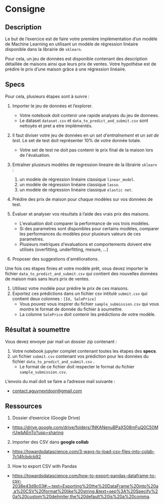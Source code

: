 # Consigne

## Description

Le but de l’exercice est de faire votre première implémentation d’un modèle de Machine Learning en utilisant un modèle de régression linéaire disponible dans la librairie de `sklearn`.

Pour cela, un jeu de données est disponible contenant des description détaillée de maisons ainsi que leurs prix de ventes.
Votre hypothèse est de prédire le prix d’une maison grâce à une régression linéaire.

## Specs

Pour cela, plusieurs étapes sont à suivre :

1. Importer le jeu de données et l’explorer.

   - Votre notebook doit contenir une rapide analyses du jeu de donnees.
   - Le dataset `dataset.csv` et `data_to_predict_and_submit.csv` sont nettoyés et pret a etre implémentés.

2. Il faut diviser votre jeu de données en un _set d'entraînement_ et un _set de test_. Le set de test doit représenter 10% de votre donnée totale.

   - Votre set de test ne doit pas contenir le prix final de la maison lors de l'évaluation.

3. Entraîner plusieurs modèles de regression lineaire de la librairie `sklearn` :

   1. un modèle de régression linéaire classique `linear_model`.
   2. un modèle de régression linéaire classique `lasso`.
   3. un modèle de régression linéaire classique `elastic net`.

4. Prédire des prix de maison pour chaque modèles sur vos données de test.

5. Évaluer et analyser vos résultats à l’aide des vrais prix des maisons.

   - L'evaluation doit comparer la performance de vos trois modèles.
   - Si des parametres sont disponibles pour certains modèles, comparer les performances du modèles pour plusieurs valeurs de ces parametres.
   - Plusieurs metriques d'evaluations et comportements doivent etre utilisés (overfitting, underfitting, mesure, ...)

6. Proposer des suggestions d'améliorations.

Une fois ces étapes finies et votre modèle prêt, vous devez importer le fichier `data_to_predict_and_submit.csv` qui contient des nouvelles données de maison mais sans leurs prix de ventes.

1. Utilisez votre modèle pour prédire le prix de ces maisons.
2. Exportez ces prédictions dans un fichier csv intitulé `submit.csv` qui contient deux colonnes : `[Id, SalePrice]`
   - Vous pouvez vous inspirer du fichier `sample_submission.csv` qui vous montre le format de donnée du fichier à soumettre.
   - La colonne `SalePrice` doit contenir les prédictions de votre modèle.

## Résultat à soumettre

Vous devez envoyer par mail un dossier zip contenant :

1. Votre notebook jupyter complet contenant toutes les étapes des **specs**.
2. un fichier `submit.csv` contenant vos prédiction pour les données du fichier `data_to_predict_and_submit.csv` .
   - Le format de ce fichier doit respecter le format du fichier `sample_submission.csv`.

L’envois du mail doit se faire a l’adresse mail suivante :

- contact.aguynextdoor@gmail.com

## Ressources

1. Dossier d’exercice (Google Drive)

- https://drive.google.com/drive/folders/1NKANenuBPaX508mFuQ0C50MrUwbAEnTo?usp=sharing

2. Importer des CSV dans **google collab**

- https://towardsdatascience.com/3-ways-to-load-csv-files-into-colab-7c14fcbdcb92

3. How to export CSV with Pandas

- https://towardsdatascience.com/how-to-export-pandas-dataframe-to-csv-2038e43d9c03#:~:text=Exporting%20the%20DataFrame%20into%20a,a%20CSV%20format%20like%20string.&text=sep%3A%20Specify%20a%20custom%20delimiter,the%20default%20is%20a%20comma.
